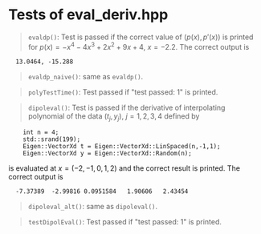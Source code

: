 
# Tests of eval_deriv.hpp

> `evaldp()`: Test is passed if the correct value of $(p(x),p'(x))$ is printed for $p(x) = -x^4 - 4x^3 + 2x^2 + 9x + 4$,  $x = -2.2$.
The correct output is
```
  13.0464, -15.288
```

> `evaldp_naive()`: same as `evaldp()`.

> `polyTestTime()`: Test passed if "test passed: 1" is printed.

> `dipoleval()`: Test is passed if the derivative of interpolating polynomial of the data $(t_j,y_j),\ j=1,2,3,4$ defined by
```
    int n = 4;
    std::srand(199);
    Eigen::VectorXd t = Eigen::VectorXd::LinSpaced(n,-1,1);
    Eigen::VectorXd y = Eigen::VectorXd::Random(n);
```
is evaluated at $x=(-2, -1,  0,  1,  2)$ and the correct result is printed.
The correct output is 
```
  -7.37389  -2.99816 0.0951584   1.90606   2.43454
```

> `dipoleval_alt()`: same as `dipoleval()`.

> `testDipolEval()`: Test passed if "test passed: 1" is printed.
